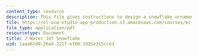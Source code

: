 ```yaml
---
content_type: resource
description: This file gives instructions to design a snowflake ornament.
file: https://ol-ocw-studio-app-production.s3.amazonaws.com/courses/ec-s02-water-jet-technologies-spring-2005/1aaa62d026ad221fef001925e315cce3_MITEC_S02S05_2_snowflake.pdf
file_type: application/pdf
resourcetype: Document
title: 2 Water Jet Snowflake
uid: 1aaa62d0-26ad-221f-ef00-1925e315cce3
---
```

